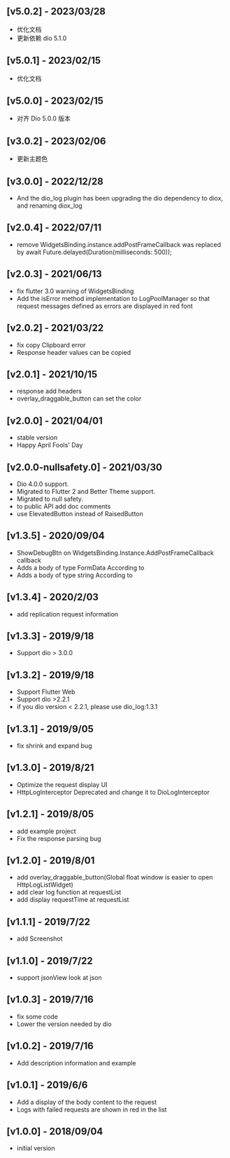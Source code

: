 ## [v5.0.2] - 2023/03/28

- 优化文档
- 更新依赖 dio 5.1.0

## [v5.0.1] - 2023/02/15

- 优化文档

## [v5.0.0] - 2023/02/15

- 对齐 Dio 5.0.0 版本

## [v3.0.2] - 2023/02/06

- 更新主题色

## [v3.0.0] - 2022/12/28

- And the dio_log plugin has been upgrading the dio dependency to diox, and renaming diox_log

## [v2.0.4] - 2022/07/11

- remove WidgetsBinding.instance.addPostFrameCallback was replaced by await Future.delayed(Duration(milliseconds: 500));

## [v2.0.3] - 2021/06/13

- fix flutter 3.0 warning of WidgetsBinding
- Add the isError method implementation to LogPoolManager so that request messages defined as errors are displayed in red font

## [v2.0.2] - 2021/03/22

- fix copy Clipboard error
- Response header values can be copied

## [v2.0.1] - 2021/10/15

- response add headers
- overlay_draggable_button can set the color

## [v2.0.0] - 2021/04/01

- stable version
- Happy April Fools' Day

## [v2.0.0-nullsafety.0] - 2021/03/30

- Dio 4.0.0 support.
- Migrated to Flutter 2 and Better Theme support.
- Migrated to null safety.
- to public API add doc comments
- use ElevatedButton instead of RaisedButton

## [v1.3.5] - 2020/09/04

- ShowDebugBtn on WidgetsBinding.Instance.AddPostFrameCallback callback
- Adds a body of type FormData According to
- Adds a body of type string According to

## [v1.3.4] - 2020/2/03

- add replication request information

## [v1.3.3] - 2019/9/18

- Support dio > 3.0.0

## [v1.3.2] - 2019/9/18

- Support Flutter Web
- Support dio >2.2.1
- if you dio version < 2.2.1, please use dio_log:1.3.1

## [v1.3.1] - 2019/9/05

- fix shrink and expand bug

## [v1.3.0] - 2019/8/21

- Optimize the request display UI
- HttpLogInterceptor Deprecated and change it to DioLogInterceptor

## [v1.2.1] - 2019/8/05

- add example project
- Fix the response parsing bug

## [v1.2.0] - 2019/8/01

- add overlay_draggable_button(Global float window is easier to open HttpLogListWidget)
- add clear log function at requestList
- add display requestTime at requestList

## [v1.1.1] - 2019/7/22

- add Screenshot

## [v1.1.0] - 2019/7/22

- support jsonView look at json

## [v1.0.3] - 2019/7/16

- fix some code
- Lower the version needed by dio

## [v1.0.2] - 2019/7/16

- Add description information and example

## [v1.0.1] - 2019/6/6

- Add a display of the body content to the request
- Logs with failed requests are shown in red in the list

## [v1.0.0] - 2018/09/04

- initial version
